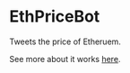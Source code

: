 # EthPriceBot
Tweets the price of Etheruem. 

See more about it works [here](https://jordandworaczyk.github.io/EthPriceBot/). 
